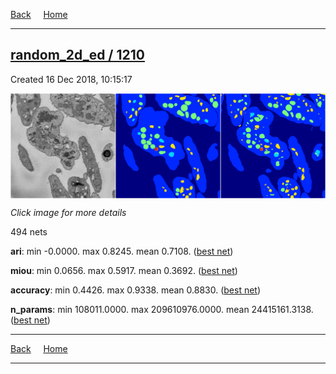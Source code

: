 
[Back](..)&nbsp;&nbsp;&nbsp;&nbsp;&nbsp;[Home](https://leapmanlab.github.io/snapshots)

---

<div class="summary"><a href="1210"><h2>random_2d_ed / 1210</h2></a><p>Created 16 Dec 2018, 10:15:17
</p><a href="1210"><img src="1210/67/1/media/summary.png" align="center"></a><p><i>Click image for more details</i>
</p></div>

494 nets

**ari**: min -0.0000. max 0.8245. mean 0.7108.  ([best net](1210/67/4))

**miou**: min 0.0656. max 0.5917. mean 0.3692.  ([best net](1210/67/1))

**accuracy**: min 0.4426. max 0.9338. mean 0.8830.  ([best net](1210/31/0))

**n_params**: min 108011.0000. max 209610976.0000. mean 24415161.3138.  ([best net](1210/46/0))

---

[Back](..)&nbsp;&nbsp;&nbsp;&nbsp;&nbsp;[Home](https://leapmanlab.github.io/snapshots)

---